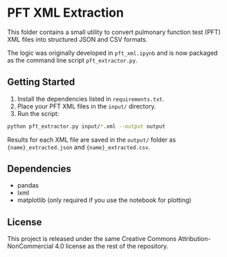 # PFT XML Extraction

This folder contains a small utility to convert pulmonary function test (PFT) XML files into structured JSON and CSV formats.

The logic was originally developed in `pft_xml.ipynb` and is now packaged as the command line script `pft_extractor.py`.

## Getting Started

1. Install the dependencies listed in `requirements.txt`.
2. Place your PFT XML files in the `input/` directory.
3. Run the script:

```bash
python pft_extractor.py input/*.xml --output output
```

Results for each XML file are saved in the `output/` folder as `{name}_extracted.json` and `{name}_extracted.csv`.

## Dependencies

- pandas
- lxml
- matplotlib (only required if you use the notebook for plotting)

## License

This project is released under the same Creative Commons Attribution-NonCommercial 4.0 license as the rest of the repository.
